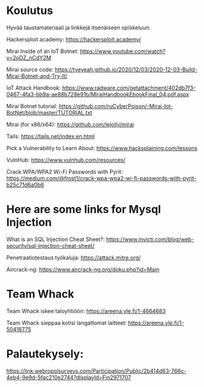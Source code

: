 # Koulutus

Hyvää taustamateriaali ja linkkejä itsenäiseen opiskeluun:

Hackersploit academy: https://hackersploit.academy/

Mirai Inside of an IoT Botnet: https://www.youtube.com/watch?v=2oDZ_nCdY2M

Mirai source code: https://tyeyeah.github.io/2020/12/03/2020-12-03-Build-Mirai-Botnet-and-Try-It/

IoT Attack Handbook: https://www.radware.com/getattachment/402db7f3-0467-4fa3-bb9a-ae88b728e91b/MiraiHandbookEbookFinal_04.pdf.aspx

Mirai Botnet tutorial: https://github.com/ruCyberPoison/-Mirai-Iot-BotNet/blob/master/TUTORIAL.txt

Mirai (for x86/x64): https://github.com/lejolly/mirai

Tails: https://tails.net/index.en.html

Pick a Vulnerability to Learn About: https://www.hacksplaining.com/lessons

VulnHub: https://www.vulnhub.com/resources/

Crack WPA/WPA2 Wi-Fi Passwords with Pyrit: https://medium.com/@frost1/crack-wpa-wpa2-wi-fi-passwords-with-pyrit-b25c71d6a0b6

# Here are some links for Mysql Injection

What is an SQL Injection Cheat Sheet?: https://www.invicti.com/blog/web-security/sql-injection-cheat-sheet/

Penetraatiotestaus työkaluja: https://attack.mitre.org/


Aircrack-ng: https://www.aircrack-ng.org/doku.php?id=Main

# Team Whack

Team Whack iskee taloyhtiöön: https://areena.yle.fi/1-4664683

Team Whack sieppaa kotisi langattomat laitteet: https://areena.yle.fi/1-50418775



# Palautekysely:

 https://link.webropolsurveys.com/Participation/Public/2b414d63-766c-4eb4-9e9d-5fac210e2744?displayId=Fin2971707



     
   
     





